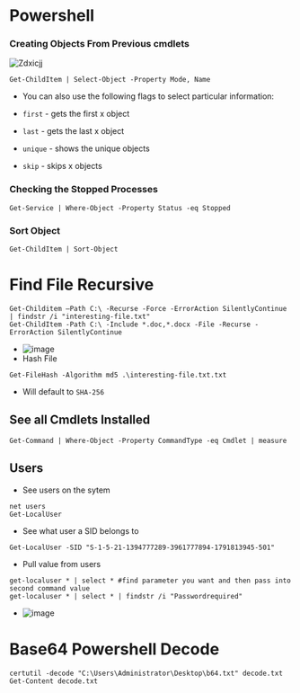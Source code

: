 # Powershell
### Creating Objects From Previous cmdlets
![Zdxicjj](https://user-images.githubusercontent.com/75596877/150692716-9d937291-9a6b-4e29-84b0-6a812eb31460.png)
````
Get-ChildItem | Select-Object -Property Mode, Name
````
- You can also use the following flags to select particular information:

- `first` - gets the first x object
- `last` - gets the last x object
- `unique` - shows the unique objects
- `skip` - skips x objects
### Checking the Stopped Processes
````
Get-Service | Where-Object -Property Status -eq Stopped
````
### Sort Object
````
Get-ChildItem | Sort-Object
````
# Find File Recursive
````
Get-Childitem –Path C:\ -Recurse -Force -ErrorAction SilentlyContinue | findstr /i "interesting-file.txt"
Get-ChildItem -Path C:\ -Include *.doc,*.docx -File -Recurse -ErrorAction SilentlyContinue
````
- ![image](https://user-images.githubusercontent.com/75596877/150693932-501b2d5c-3695-4a41-8662-27b121d7f5ac.png)
- Hash File
````
Get-FileHash -Algorithm md5 .\interesting-file.txt.txt
````
- Will default to `SHA-256`
## See all Cmdlets Installed
````
Get-Command | Where-Object -Property CommandType -eq Cmdlet | measure
````
## Users
- See users on the sytem
````
net users
Get-LocalUser
````
- See what user a SID belongs to
````
Get-LocalUser -SID "S-1-5-21-1394777289-3961777894-1791813945-501"
````
- Pull value from users
````
get-localuser * | select * #find parameter you want and then pass into second command value
get-localuser * | select * | findstr /i "Passwordrequired"
````
- ![image](https://user-images.githubusercontent.com/75596877/150695096-edaaf297-0394-4213-a415-7d46cedecee2.png)
# Base64 Powershell Decode
````
certutil -decode "C:\Users\Administrator\Desktop\b64.txt" decode.txt
Get-Content decode.txt
````










